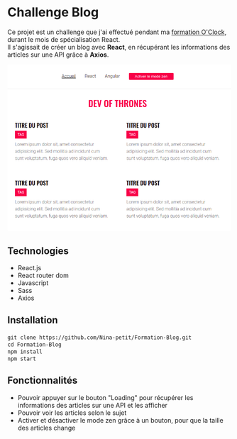 # Challenge Blog

Ce projet est un challenge que j'ai effectué pendant ma [formation O'Clock](https://oclock.io/formations/developpeur-web-fullstack-javascript), durant le mois de spécialisation React.\
Il s'agissait de créer un blog avec **React**, en récupérant les informations des articles sur une API grâce à **Axios**.

![Visuel du blog](./docs/off.png)

## Technologies

- React.js
- React router dom
- Javascript
- Sass
- Axios

## Installation

```
git clone https://github.com/Nina-petit/Formation-Blog.git
cd Formation-Blog
npm install
npm start
```

## Fonctionnalités

- Pouvoir appuyer sur le bouton "Loading" pour récupérer les informations des articles sur une API et les afficher
- Pouvoir voir les articles selon le sujet
- Activer et désactiver le mode zen grâce à un bouton, pour que la taille des articles change